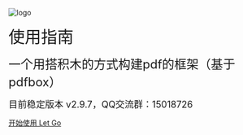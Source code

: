 <!-- _coverpage.md -->

![logo](/logo.png)

<font size=6>使用指南</font>

<font size=5>一个用搭积木的方式构建pdf的框架（基于pdfbox）</font>

<font size=4>目前稳定版本 v2.9.7，QQ交流群：15018726</font>

[开始使用 Let Go](/README.md)
